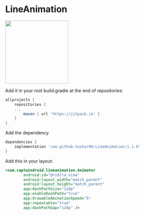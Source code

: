 # LineAnimation
<img src="https://raw.githubusercontent.com/tushar09/LineAnimation/development/gif.gif" width="200">

Add it in your root build.gradle at the end of repositories:
```gradle
allprojects {
    repositories {
    ...
        maven { url 'https://jitpack.io' }
    }
}
```
Add the dependency
 
```gradle
dependencies {
    implementation 'com.github.tushar09:LineAnimation:1.1.9'
}
```

Add this in your layout:

```xml
<com.captaindroid.lineanimation.Animator
        android:id="@+id/la_view"
        android:layout_width="match_parent"
        android:layout_height="match_parent"
        app:dashPathSize="12dp"
        app:enableDashPath="true"
        app:drawableAminationSpeed="5"
        app:repeatable="true"
        app:dashPathGap="12dp" />
```
